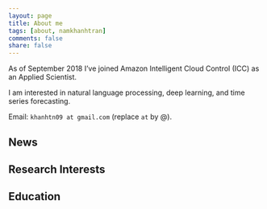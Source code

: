 ```yaml
---
layout: page
title: About me
tags: [about, namkhanhtran]
comments: false
share: false
---
```


As of September 2018 I’ve joined Amazon Intelligent Cloud Control (ICC) as an Applied Scientist.

I am interested in natural language processing, deep learning, and time series forecasting.

Email: ```khanhtn09 at gmail.com``` (replace ```at``` by @).

## News


## Research Interests

            
## Education





